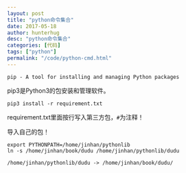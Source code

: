 ```yaml
---
layout: post
title: "python命令集合"
date: 2017-05-18
author: hunterhug
desc: "python命令集合"
categories: [代码]
tags: ["python"]
permalink: "/code/python-cmd.html"
--- 
```


```
pip - A tool for installing and managing Python packages
```

pip3是Python3的包安装和管理软件。

```
pip3 install -r requirement.txt
```

requirement.txt里面按行写入第三方包，`#`为注释！

导入自己的包！

```
export PYTHONPATH=/home/jinhan/pythonlib
ln -s /home/jinhan/book/dudu /home/jinhan/pythonlib/dudu

/home/jinhan/pythonlib/dudu -> /home/jinhan/book/dudu/
```